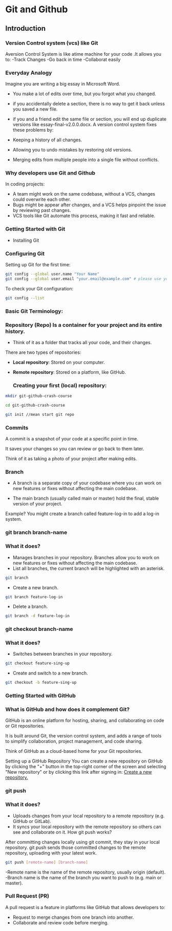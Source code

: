 # Git and Github

## Introduction

### Version Control system (vcs) like Git

Aversion Control System is like atime machine for your code .It allows
you to:
-Track Changes
-Go back in time
-Collaborat easily

### Everyday Analogy

Imagine you are writing a big essay in Microsoft Word.

- You make a lot of edits over time, but you forgot what you changed.
- if you accidentally delete a section, there is no way to get it back unless you saved a new file.
- if you and a friend edit the same file or section, you will end up duplicate versions like essay-final-v2.0.0.docx.
  A version control system fixes these problems by:

- Keeping a history of all changes.
- Allowing you to undo mistakes by restoring old versions.
- Merging edits from multiple people into a single file without conflicts.

### Why developers use Git and Github

In coding projects:

- A team might work on the same codebase, without a VCS, changes could overwrite each other.
- Bugs might be appear after changes, and a VCS helps pinpoint the issue by reviewing past changes.
- VCS tools like Git automate this process, making it fast and reliable.

### Getting Started with Git

- Installing Git

### Configuring Git

Setting up Git for the first time:

```bash
git config --global user.name "Your Name"
git config --global user.email "your.email@example.com" # please use your GitHub email, if you do not have one, use the same Git email when you create a GitHub account
```

To check your Git configuration:

```bash
git config --list
```

### Basic Git Terminology:

### Repository (Repo) Is a container for your project and its entire history.

- Think of it as a folder that tracks all your code, and their changes.

There are two types of repositories:

- **Local repository**: Stored on your computer.
- **Remote repository**: Stored on a platform, like GitHub.

  ### Creating your first (local) repository:

```bash
mkdir git-github-crash-course
```

```bash
cd git-github-crash-course
```

```bash
git init //mean start git repo

```

### Commits

A commit is a snapshot of your code at a specific point in time.

It saves your changes so you can review or go back to them later.

Think of it as taking a photo of your project after making edits.

### Branch

- A branch is a separate copy of your codebase where you can work on new features or fixes without affecting the main codebase.

- The main branch (usually called main or master) hold the final, stable version of your project.

Example? You might create a branch called feature-log-in to add a log-in system.

### git branch branch-name

### What it does?

- Manages branches in your repository. Branches allow you to work on new features or fixes without affecting the main codebase.
- List all branches, the current branch will be highlighted with an asterisk.

```bash
git branch

```

- Create a new branch.

```bash
git branch feature-log-in
```

- Delete a branch.

```bash
git branch -d feature-log-in
```

### git checkout branch-name

### What it does?

- Switches between branches in your repository.

```bash
git checkout feature-sing-up
```

- Create and switch to a new branch.

```bash
git checkout -b feature-sing-up
```

### Getting Started with GitHub

### What is GitHub and how does it complement Git?

GitHub is an online platform for hosting, sharing, and collaborating on code or Git repositories.

It is built around Git, the version control system, and adds a range of tools to simplify collaboration, project management, and code sharing.

Think of GitHub as a cloud-based home for your Git repositories.

Setting up a GitHub Repository
You can create a new repository on GitHub by clicking the "+" button in the top-right corner of the screen and selecting "New repository" or by clicking this link after signing in: [Create a new repository.](https://github.com/new)

### git push

### What it does?

- Uploads changes from your local repository to a remote repository (e.g. GitHub or GitLab).
- It syncs your local repository with the remote repository so others can see and collaborate on it.
  How git push works?

After committing changes locally using git commit, they stay in your local repository.
git push sends those committed changes to the remote repository, uploading with your latest work.

```bash
git push [remote-name] [branch-name]
```

-Remote name is the name of the remote repository, usually origin (default).
-Branch name is the name of the branch you want to push to (e.g. main or master).

### Pull Request (PR)

A pull request is a feature in platforms like GitHub that allows developers to:

- Request to merge changes from one branch into another.
- Collaborate and review code before merging.
